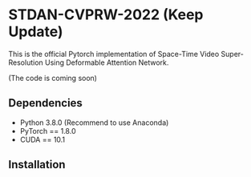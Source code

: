 # STDAN-CVPRW-2022 (Keep Update)

This is the official Pytorch implementation of Space-Time Video Super-Resolution Using Deformable Attention Network.

(The code is coming soon)

## Dependencies
- Python 3.8.0 (Recommend to use Anaconda)
- PyTorch == 1.8.0
- CUDA == 10.1

## Installation

